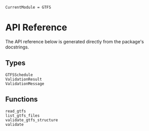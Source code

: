 ```@meta
CurrentModule = GTFS
```

# API Reference

The API reference below is generated directly from the package's docstrings.

## Types

```@docs
GTFSSchedule
ValidationResult
ValidationMessage
```

## Functions

```@docs
read_gtfs
list_gtfs_files
validate_gtfs_structure
validate
```

<!-- Full-module autodocs omitted to prevent duplicates with explicit @docs blocks -->

